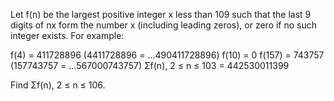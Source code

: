
Let f(n) be the largest positive integer x less than 109 such that the last 9 digits of nx form the number x (including leading zeros), or zero if no such integer exists.
For example:

f(4) = 411728896 (4411728896 = ...490411728896) 
f(10) = 0
f(157) = 743757 (157743757 = ...567000743757)
&#931;f(n), 2 &#8804; n &#8804; 103 = 442530011399

Find &#931;f(n), 2 &#8804; n &#8804; 106.
